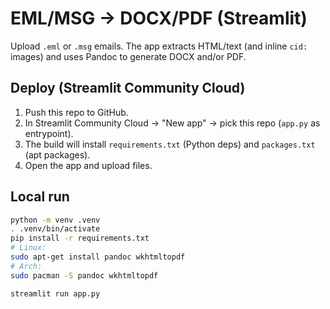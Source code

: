 # EML/MSG → DOCX/PDF (Streamlit)

Upload `.eml` or `.msg` emails. The app extracts HTML/text (and inline `cid:` images) and uses Pandoc to generate DOCX and/or PDF.

## Deploy (Streamlit Community Cloud)
1. Push this repo to GitHub.
2. In Streamlit Community Cloud → "New app" → pick this repo (`app.py` as entrypoint).
3. The build will install `requirements.txt` (Python deps) and `packages.txt` (apt packages).
4. Open the app and upload files.

## Local run
```bash
python -m venv .venv
. .venv/bin/activate
pip install -r requirements.txt
# Linux:
sudo apt-get install pandoc wkhtmltopdf
# Arch:
sudo pacman -S pandoc wkhtmltopdf

streamlit run app.py
